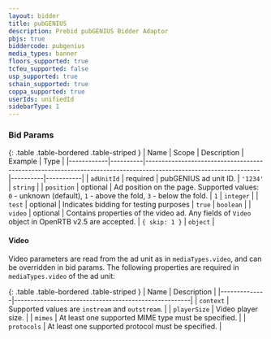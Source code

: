 ```yaml
---
layout: bidder
title: pubGENIUS
description: Prebid pubGENIUS Bidder Adaptor
pbjs: true
biddercode: pubgenius
media_types: banner
floors_supported: true
tcfeu_supported: false
usp_supported: true
schain_supported: true
coppa_supported: true
userIds: unifiedId
sidebarType: 1
---
```


### Bid Params

{: .table .table-bordered .table-striped }
| Name       | Scope    | Description                                                                                                     | Example  | Type      |
|------------|----------|-----------------------------------------------------------------------------------------------------------------|----------|-----------|
| `adUnitId` | required | pubGENIUS ad unit ID.                                                                                           | `'1234'` | `string`  |
| `position` | optional | Ad position on the page. Supported values: `0` - unknown (default), `1` - above the fold, `3` - below the fold. | `1`      | `integer` |
| `test`     | optional | Indicates bidding for testing purposes                                                                          | `true`   | `boolean` |
| `video`    | optional | Contains properties of the video ad. Any fields of `Video` object in OpenRTB v2.5 are accepted.            | `{ skip: 1 }` | `object`  |

#### Video

Video parameters are read from the ad unit as in `mediaTypes.video`, and can be overridden in bid params.
The following properties are required in `mediaTypes.video` of the ad unit:

{: .table .table-bordered .table-striped }
| Name         | Description                                          |
|--------------|------------------------------------------------------|
| `context`    | Supported values are `instream` and `outstream`.     |
| `playerSize` | Video player size.                                   |
| `mimes`      | At least one supported MIME type must be specified.  |
| `protocols`  | At least one supported protocol must be specified.   |
